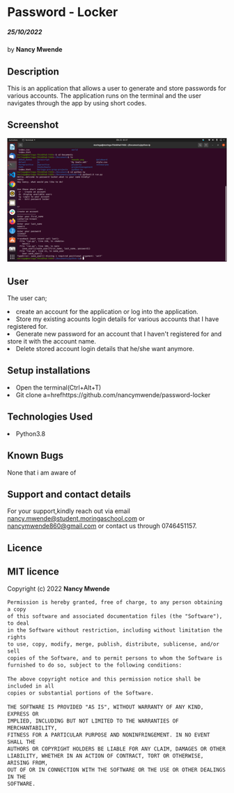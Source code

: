 # Password - Locker
##### 25/10/2022
by
 **Nancy Mwende**

 ## Description
 This is an application that allows a user to generate and store passwords for various accounts. The application runs on the terminal and the user navigates through the app by using short codes.
  
## Screenshot
<img src ="image/Screenshot from 2022-04-25 03-37-05.png">

## User
The user can;

<li> create an account for the application or log into the application.</li>
<li>Store my existing acounts login details for various accounts that I have registered for.</li>
<li>Generate new password for an account that I haven't registered for and store it with the account name.</li>
<li>Delete stored account login details that he/she want anymore.</li>

## Setup installations
<li>Open the terminal(Ctrl+Alt+T)</li>
<li>Git clone a=hrefhttps://github.com/nancymwende/password-locker</li>

## Technologies Used
<li>Python3.8</li>

## Known Bugs
None that i am aware of

## Support and contact details
   For your support,kindly reach out via email nancy.mwende@student.moringaschool.com or nancymwende860@gmail.com or contact us through 0746451157.

## Licence
   ## MIT licence
   Copyright (c) 2022 **Nancy Mwende**
    
    Permission is hereby granted, free of charge, to any person obtaining a copy
    of this software and associated documentation files (the "Software"), to deal
    in the Software without restriction, including without limitation the rights
    to use, copy, modify, merge, publish, distribute, sublicense, and/or sell
    copies of the Software, and to permit persons to whom the Software is
    furnished to do so, subject to the following conditions:
    
    The above copyright notice and this permission notice shall be included in all
    copies or substantial portions of the Software.
    
    THE SOFTWARE IS PROVIDED "AS IS", WITHOUT WARRANTY OF ANY KIND, EXPRESS OR
    IMPLIED, INCLUDING BUT NOT LIMITED TO THE WARRANTIES OF MERCHANTABILITY,
    FITNESS FOR A PARTICULAR PURPOSE AND NONINFRINGEMENT. IN NO EVENT SHALL THE
    AUTHORS OR COPYRIGHT HOLDERS BE LIABLE FOR ANY CLAIM, DAMAGES OR OTHER
    LIABILITY, WHETHER IN AN ACTION OF CONTRACT, TORT OR OTHERWISE, ARISING FROM,
    OUT OF OR IN CONNECTION WITH THE SOFTWARE OR THE USE OR OTHER DEALINGS IN THE
    SOFTWARE.





